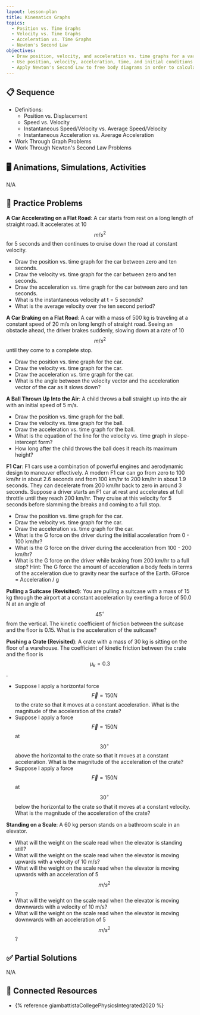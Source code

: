 ```yaml
---
layout: lesson-plan
title: Kinematics Graphs
topics:
  - Position vs. Time Graphs
  - Velocity vs. Time Graphs
  - Acceleration vs. Time Graphs
  - Newton's Second Law
objectives:
  - Draw position, velocity, and acceleration vs. time graphs for a variety of physical situations
  - Use position, velocity, acceleration, time, and initial conditions to fully analyze the motion of a system
  - Apply Newton's Second Law to free body diagrams in order to calculate the acceleration of the body
---
```


## 📋 Sequence

* Definitions:
  * Position vs. Displacement
  * Speed vs. Velocity
  * Instantaneous Speed/Velocity vs. Average Speed/Velocity
  * Instantaneous Acceleration vs. Average Acceleration
* Work Through Graph Problems
* Work Through Newton's Second Law Problems

## 🖥️ Animations, Simulations, Activities

N/A

## 📝 Practice Problems

**A Car Accelerating on a Flat Road**: A car starts from rest on a long length of straight road. It accelerates at 10 $$m/s^2$$ for 5 seconds and then continues to cruise down the road at constant velocity.

* Draw the position vs. time graph for the car between zero and ten seconds.
* Draw the velocity vs. time graph for the car between zero and ten seconds.
* Draw the acceleration vs. time graph for the car between zero and ten seconds.
* What is the instantaneous velocity at t = 5 seconds?
* What is the average velocity over the ten second period?

**A Car Braking on a Flat Road**: A car with a mass of 500 kg is traveling at a constant speed of 20 m/s on long length of straight road. Seeing an obstacle ahead, the driver brakes suddenly, slowing down at a rate of 10 $$m/s^2$$ until they come to a complete stop.

* Draw the position vs. time graph for the car.
* Draw the velocity vs. time graph for the car.
* Draw the acceleration vs. time graph for the car.
* What is the angle between the velocity vector and the acceleration vector of the car as it slows down?

**A Ball Thrown Up Into the Air**: A child throws a ball straight up into the air with an initial speed of 5 m/s.

* Draw the position vs. time graph for the ball.
* Draw the velocity vs. time graph for the ball.
* Draw the acceleration vs. time graph for the ball.
* What is the equation of the line for the velocity vs. time graph in slope-intercept form?
* How long after the child throws the ball does it reach its maximum height?

**F1 Car**: F1 cars use a combination of powerful engines and aerodynamic design to maneuver effectively. A modern F1 car can go from zero to 100 km/hr in about 2.6 seconds and from 100 km/hr to 200 km/hr in about 1.9 seconds. They can decelerate from 200 km/hr back to zero in around 3 seconds. Suppose a driver starts an F1 car at rest and accelerates at full throttle until they reach 200 km/hr. They cruise at this velocity for 5 seconds before slamming the breaks and coming to a full stop.

* Draw the position vs. time graph for the car.
* Draw the velocity vs. time graph for the car.
* Draw the acceleration vs. time graph for the car.
* What is the G force on the driver during the initial acceleration from 0 - 100 km/hr?
* What is the G force on the driver during the acceleration from 100 - 200 km/hr?
* What is the G force on the driver while braking from 200 km/hr to a full stop?
Hint: The G force the amount of acceleration a body feels in terms of the acceleration due to gravity near the surface of the Earth. GForce = Acceleration / g

**Pulling a Suitcase (Revisited)**: You are pulling a suitcase with a mass of 15 kg through the airport at a constant acceleration by exerting a force of 50.0 N at an angle of $$45^\circ$$ from the vertical. The kinetic coefficient of friction between the suitcase and the floor is 0.15. What is the acceleration of the suitcase?

**Pushing a Crate (Revisited)**: A crate with a mass of 30 kg is sitting on the floor of a warehouse. The coefficient of kinetic friction between the crate and the floor is $$\mu_k = 0.3$$.

* Suppose I apply a horizontal force $$\vec{F} = 150 N$$ to the crate so that it moves at a constant acceleration. What is the magnitude of the acceleration of the crate?
* Suppose I apply a force $$\vec{F} = 150 N$$ at $$30^\circ$$ above the horizontal to the crate so that it moves at a constant acceleration. What is the magnitude of the acceleration of the crate?
* Suppose I apply a force $$\vec{F} = 150 N$$ at $$30^\circ$$ below the horizontal to the crate so that it moves at a constant velocity. What is the magnitude of the acceleration of the crate?

**Standing on a Scale**: A 60 kg person stands on a bathroom scale in an elevator.

* What will the weight on the scale read when the elevator is standing still?
* What will the weight on the scale read when the elevator is moving upwards with a velocity of 10 m/s?
* What will the weight on the scale read when the elevator is moving upwards with an acceleration of 5 $$m/s^2$$?
* What will the weight on the scale read when the elevator is moving downwards with a velocity of 10 m/s?
* What will the weight on the scale read when the elevator is moving downwards with an acceleration of 5 $$m/s^2$$?

## ✅ Partial Solutions

N/A

## 📘 Connected Resources

* {% reference giambattistaCollegePhysicsIntegrated2020 %}
